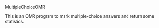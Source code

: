 MultipleChoiceOMR

This is an OMR program to mark multiple-choice answers and return some statistics.
